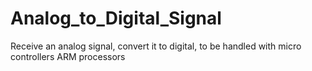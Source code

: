 # Analog_to_Digital_Signal
Receive an analog signal, convert it to digital, to be handled with micro controllers ARM processors  
